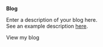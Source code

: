 
**Blog**
<divider width="w-1/3" />

Enter a description of your blog here. \
See an example description [here](https://github.com/cal-overflow/site/blob/master/src/content/home/blog-preview.md?plain=1).

<nuxt-link to="/blog" class="text-primary-light dark:text-primary-dark underline hover:no-underline transition">
  View my blog
</nxut-link>
